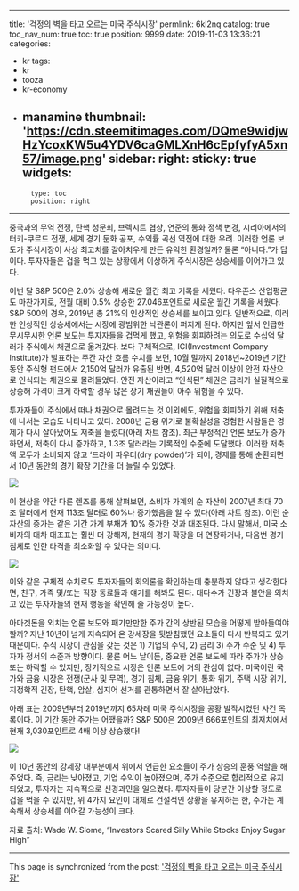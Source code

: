 
---
title: '걱정의 벽을 타고 오르는 미국 주식시장'
permlink: 6kl2nq
catalog: true
toc_nav_num: true
toc: true
position: 9999
date: 2019-11-03 13:36:21
categories:
- kr
tags:
- kr
- tooza
- kr-economy
- manamine
thumbnail: 'https://cdn.steemitimages.com/DQme9widjwHzYcoxKW5u4YDV6caGMLXnH6cEpfyfyA5xn57/image.png'
sidebar:
    right:
        sticky: true
widgets:
    -
        type: toc
        position: right
---


중국과의 무역 전쟁, 탄핵 청문회, 브렉시트 협상, 연준의 통화 정책 변경, 시리아에서의 터키-쿠르드 전쟁, 세계 경기 둔화 공포, 수익률 곡선 역전에 대한 우려. 이러한 언론 보도가 주식시장이 사상 최고치를 갈아치우게 만든 유익한 환경일까? 물론 “아니다.”가 답이다. 투자자들은 겁을 먹고 있는 상황에서 이상하게 주식시장은 상승세를 이어가고 있다. 

이번 달 S&P 500은 2.0% 상승해 새로운 월간 최고 기록을 세웠다. 다우존스 산업평균도 마찬가지로, 전월 대비 0.5% 상승한 27.046포인트로 새로운 월간 기록을 세웠다. S&P 500의 경우, 2019년 총 21%의 인상적인 상승세를 보이고 있다. 일반적으로, 이러한 인상적인 상승세에서는 시장에 광범위한 낙관론이 퍼지게 된다. 하지만 앞서 언급한 무시무시한 언론 보도는 투자자들을 겁먹게 했고, 위험을 회피하려는 의도로 수십억 달러가 주식에서 채권으로 옮겨갔다. 보다 구체적으로, ICI(Investment Company Institute)가 발표하는 주간 자산 흐름 수치를 보면, 10월 말까지 2018년~2019년 기간 동안 주식형 펀드에서 2,150억 달러가 유출된 반면, 4,520억 달러 이상이 안전 자산으로 인식되는 채권으로 몰려들었다. 안전 자산이라고 “인식된” 채권은 금리가 실질적으로 상승해 가격이 크게 하락할 경우 많은 장기 채권들이 아주 위험을 수 있다. 

투자자들이 주식에서 떠나 채권으로 몰려드는 것 이외에도, 위험을 회피하기 위해 저축에 나서는 모습도 나타나고 있다. 2008년 금융 위기로 불확실성을 경험한 사람들은 경제가 다시 살아났어도 저축을 늘렸다(아래 차트 참조). 최근 부정적인 언론 보도가 증가하면서, 저축이 다시 증가하고, 1.3조 달러라는 기록적인 수준에 도달했다. 이러한 저축액 모두가 소비되지 않고 ‘드라이 파우더(dry powder)’가 되어, 경제를 통해 순환되면서 10년 동안의 경기 확장 기간을 더 늘릴 수 있었다.

![](https://cdn.steemitimages.com/DQme9widjwHzYcoxKW5u4YDV6caGMLXnH6cEpfyfyA5xn57/image.png)

이 현상을 약간 다른 렌즈를 통해 살펴보면, 소비자 가계의 순 자산이 2007년 최대 70조 달러에서 현재 113조 달러로 60%나 증가했음을 알 수 있다(아래 차트 참조). 이런 순 자산의 증가는 같은 기간 가계 부채가 10% 증가한 것과 대조된다. 다시 말해서, 미국 소비자의 대차 대조표는 훨씬 더 강해져, 현재의 경기 확장을 더 연장하거나, 다음번 경기 침체로 인한 타격을 최소화할 수 있다는 의미다.

![](https://cdn.steemitimages.com/DQmSJfVeafaFxGUuLH5HbSAmwZkMgLc8GpcARXimxfjmm8a/image.png)

이와 같은 구체적 수치로도 투자자들의 회의론을 확인하는데 충분하지 않다고 생각한다면, 친구, 가족 및/또는 직장 동료들과 얘기를 해봐도 된다. 대다수가 긴장과 불안을 외치고 있는 투자자들의 현재 행동을 확인해 줄 가능성이 높다.

 

아마겟돈을 외치는 언론 보도와 패기만만한 주가 간의 상반된 모습을 어떻게 받아들여야 할까? 지난 10년이 넘게 지속되어 온 강세장을 뒷받침했던 요소들이 다시 반복되고 있기 때문이다. 주식 시장이 관심을 갖는 것은 1) 기업의 수익, 2) 금리 3) 주가 수준 및 4) 투자자 정서의 수준과 방향이다. 물론 어느 날이든, 중요한 언론 보도에 따라 주가가 상승 또는 하락할 수 있지만, 장기적으로 시장은 언론 보도에 거의 관심이 없다. 미국이란 국가와 금융 시장은 전쟁(군사 및 무역), 경기 침체, 금융 위기, 통화 위기, 주택 시장 위기, 지정학적 긴장, 탄핵, 암살, 심지어 선거를 관통하면서 잘 살아남았다.

아래 표는 2009년부터 2019년까지 65차례 미국 주식시장을 공황 발작시켰던 사건 목록이다. 이 기간 동안 주가는 어땠을까? S&P 500은 2009년 666포인트의 최저치에서 현재 3,030포인트로 4배 이상 상승했다!

![](https://cdn.steemitimages.com/DQmZ2uibwoDwmDgaB3FvGGg27Xay8P4QpNmCpWgcyALKdEo/image.png)

이 10년 동안의 강세장 대부분에서 위에서 언급한 요소들이 주가 상승의 훈풍 역할을 해주었다. 즉, 금리는 낮아졌고, 기업 수익이 높아졌으며, 주가 수준으로 합리적으로 유지되었고, 투자자는 지속적으로 신경과민을 일으켰다. 투자자들이 당분간 이상할 정도로 겁을 먹을 수 있지만, 위 4가지 요인이 대체로 건설적인 상황을 유지하는 한, 주가는 계속해서 상승세를 이어갈 가능성이 크다.  

자료 출처: Wade W. Slome, “Investors Scared Silly While Stocks Enjoy Sugar High”

- - -

This page is synchronized from the post: ['걱정의 벽을 타고 오르는 미국 주식시장'](https://steemit.com/@pius.pius/6kl2nq)
